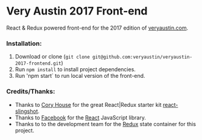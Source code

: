 # Very Austin 2017 Front-end

React & Redux powered front-end for the 2017 edition of [veryaustin.com](http://veryaustin.com).

### Installation:
1. Download or clone (`git clone git@github.com:veryaustin/veryaustin-2017-frontend.git`)
2. Run `npm install` to install project dependencies.
3. Run 'npm start` to run local version of the front-end.


### Credits/Thanks:

*  Thanks to [Cory House](http://www.bitnative.com/) for the great React|Redux starter kit [react-slingshot](https://github.com/coryhouse/react-slingshot).
*  Thanks to [Facebook](http://facebook.com) for the [React](https://github.com/facebook/react) JavaScript library.
*  Thanks to to the development team for the [Redux](http://redux.js.org/) state container for this project.
